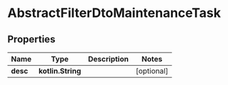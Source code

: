 
# AbstractFilterDtoMaintenanceTask

## Properties
Name | Type | Description | Notes
------------ | ------------- | ------------- | -------------
**desc** | **kotlin.String** |  |  [optional]
